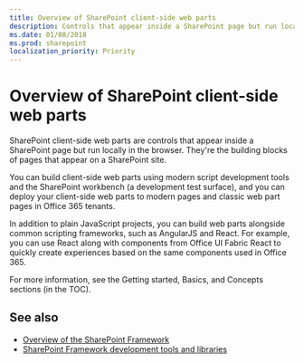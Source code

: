 ```yaml
---
title: Overview of SharePoint client-side web parts
description: Controls that appear inside a SharePoint page but run locally in the browser; the building blocks of pages that appear on a SharePoint site. 
ms.date: 01/08/2018
ms.prod: sharepoint
localization_priority: Priority
---
```



# Overview of SharePoint client-side web parts

SharePoint client-side web parts are controls that appear inside a SharePoint page but run locally in the browser. They're the building blocks of pages that appear on a SharePoint site. 

You can build client-side web parts using modern script development tools and the SharePoint workbench (a development test surface), and you can deploy your client-side web parts to modern pages and classic web part pages in Office 365 tenants.  

In addition to plain JavaScript projects, you can build web parts alongside common scripting frameworks, such as AngularJS and React. For example, you can use React along with components from Office UI Fabric React to quickly create experiences based on the same components used in Office 365.

For more information, see the Getting started, Basics, and Concepts sections (in the TOC).

## See also

- [Overview of the SharePoint Framework](../sharepoint-framework-overview.md)
- [SharePoint Framework development tools and libraries](../tools-and-libraries.md)

